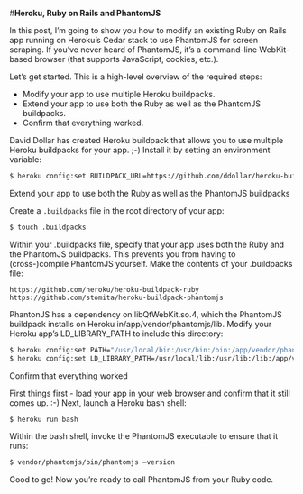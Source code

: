 #**Heroku, Ruby on Rails and PhantomJS**

In this post, I’m going to show you how to modify an existing Ruby on Rails app running on Heroku’s Cedar stack to use PhantomJS for screen scraping. If you’ve never heard of PhantomJS, it’s a command-line WebKit-based browser (that supports JavaScript, cookies, etc.).

Let’s get started. This is a high-level overview of the required steps:

* Modify your app to use multiple Heroku buildpacks.
* Extend your app to use both the Ruby as well as the PhantomJS buildpacks.
* Confirm that everything worked.

David Dollar has created Heroku buildpack that allows you to use multiple Heroku buildpacks for your app. ;-) Install it by setting an environment variable:

```bash
$ heroku config:set BUILDPACK_URL=https://github.com/ddollar/heroku-buildpack-multi.git
```

Extend your app to use both the Ruby as well as the PhantomJS buildpacks

Create a `.buildpacks` file in the root directory of your app:

```bash
$ touch .buildpacks
```
Within your .buildpacks file, specify that your app uses both the Ruby and the PhantomJS buildpacks. This prevents you from having to (cross-)compile PhantomJS yourself. Make the contents of your .buildpacks file:

```
https://github.com/heroku/heroku-buildpack-ruby
https://github.com/stomita/heroku-buildpack-phantomjs
```

PhantonJS has a dependency on libQtWebKit.so.4, which the PhantomJS buildpack installs on Heroku in/app/vendor/phantomjs/lib. Modify your Heroku app’s LD_LIBRARY_PATH to include this directory:

```bash
$ heroku config:set PATH="/usr/local/bin:/usr/bin:/bin:/app/vendor/phantomjs/bin"
$ heroku config:set LD_LIBRARY_PATH=/usr/local/lib:/usr/lib:/lib:/app/vendor/phantomjs/lib
```
Confirm that everything worked

First things first - load your app in your web browser and confirm that it still comes up. :-)  Next, launch a Heroku bash shell:

```bash
$ heroku run bash
```
Within the bash shell, invoke the PhantomJS executable to ensure that it runs:

```bash
$ vendor/phantomjs/bin/phantomjs —version
```
Good to go!  Now you’re ready to call PhantomJS from your Ruby code.